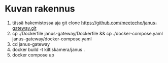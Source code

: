 # Kuvan rakennus

1. tässä hakemistossa aja git clone https://github.com/meetecho/janus-gateway.git
2. cp ./Dockerfile janus-gateway/Dockerfile && cp ./docker-compose.yaml janus-gateway/docker-compose.yaml
3. cd janus-gateway
4. docker build -t kiltiskamera/janus .
5. docker compose up
